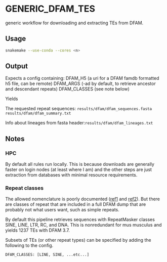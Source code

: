 # GENERIC_DFAM_TES

generic workflow for downloading and extracting TEs from DFAM.

## Usage

```bash
snakemake --use-conda --cores <n> 
```

## Output

Expects a config containing:
    DFAM_H5 (a uri for a DFAM famdb formatted h5 file, can be remote)
    DFAM_ARGS (-ad by default, to retrieve ancestor and descendant repeats)
    DFAM_CLASSES (see note below)

Yields

The requested repeat sequences: `results/dfam/dfam_sequences.fasta`
`results/dfam/dfam_summary.txt`

Info about lineages from fasta header:`results/dfam/dfam_lineages.txt`

## Notes

### HPC

By default all rules run locally. This is because downloads are generally faster on login nodes (at least where I am) and the other steps
are just extraction from databases with minimal resource requirements.

### Repeat classes

The allowed nomenclature is poorly documented ([ref1](https://github.com/Dfam-consortium/FamDB) and [ref2](https://www.repeatmasker.org/webrepeatmaskerhelp.html)). But there are classes
of repeat that are included in a full DFAM dump that are probably not what users want, such as simple repeats.

By default this pipeline retrieves sequences with RepeatMasker classes SINE, LINE, LTR, RC, and DNA. This is nonredundant for mus musculus
and yields 1237 TEs with DFAM 3.7.

Subsets of TEs (or other repeat types) can be specified by adding the following to the config.

```
DFAM_CLASSES: [LINE, SINE, ...etc...]
```
